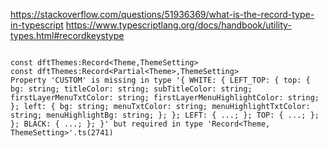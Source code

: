 https://stackoverflow.com/questions/51936369/what-is-the-record-type-in-typescript
https://www.typescriptlang.org/docs/handbook/utility-types.html#recordkeystype

```tsx

const dftThemes:Record<Theme,ThemeSetting>
const dftThemes:Record<Partial<Theme>,ThemeSetting>
Property 'CUSTOM' is missing in type '{ WHITE: { LEFT_TOP: { top: { bg: string; titleColor: string; subTitleColor: string; firstLayerMenuTxtColor: string; firstLayerMenuHighlightColor: string; }; left: { bg: string; menuTxtColor: string; menuHighlightTxtColor: string; menuHighlightBg: string; }; }; LEFT: { ...; }; TOP: { ...; }; }; BLACK: { ...; }; }' but required in type 'Record<Theme, ThemeSetting>'.ts(2741)
```
